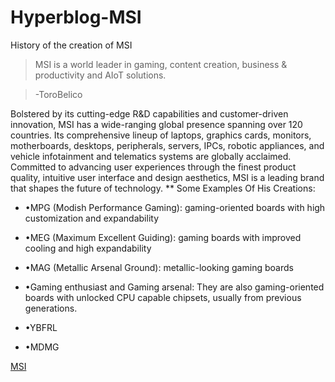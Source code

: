 # Hyperblog-MSI
History of the creation of MSI
>MSI is a world leader in gaming, content creation, business & productivity and AIoT solutions.

>-ToroBelico

Bolstered by its cutting-edge R&D capabilities and customer-driven innovation, MSI has a wide-ranging global presence spanning over 120 countries. Its comprehensive lineup of laptops, graphics cards, monitors, motherboards, desktops, peripherals, servers, IPCs, robotic appliances, and vehicle infotainment and telematics systems are globally acclaimed. Committed to advancing user experiences through the finest product quality, intuitive user interface and design aesthetics, MSI is a leading brand that shapes the future of technology.
**
Some Examples Of His Creations:

- •MPG (Modish Performance Gaming): gaming-oriented boards with high customization and expandability

- •MEG (Maximum Excellent Guiding): gaming boards with improved cooling and high expandability

- •MAG (Metallic Arsenal Ground): metallic-looking gaming boards

- •Gaming enthusiast and Gaming arsenal: They are also gaming-oriented boards with unlocked CPU capable chipsets, usually from previous generations.

- •YBFRL

- •MDMG

[MSI](https://www.msi.com/index.php)

